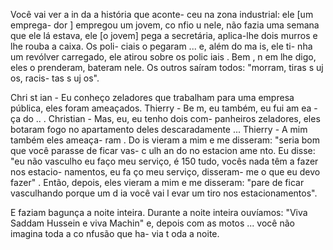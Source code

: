 Você vai ver a in da a história que aconte-
ceu na zona industrial: ele [um emprega-
dor ] empregou um jovem, co nfio u nele,
não fazia uma semana que ele lá estava,
ele [o jovem] pega a secretária, aplica-lhe
dois murros e lhe rouba a caixa. Os poli-
ciais o pegaram ... e, além do ma is, ele ti-
nha um revólver carregado, ele atirou
sobre os polic iais . Bem , n em lhe digo,
eles o prenderam, bateram nele. Os outros
saíram todos: "morram, tiras s uj os, racis-
tas s uj os".

Chri st ian - Eu conheço zeladores que
trabalham para uma empresa pública, eles
foram ameaçados.
Thierry - Be m, eu também, eu fui am ea -
ça do .. .
Christian - Mas, eu, eu tenho dois com-
panheiros zeladores, eles botaram fogo no
apartamento deles descaradamente ...
Thierry - A mim também eles ameaça-
ram . Do is vieram a mim e me disseram:
"seria bom que você parasse de ficar vas-
c ulh an do no estacion ame nto. Eu disse:
"eu não vasculho eu faço meu serviço, é
150
tudo, vocês nada têm a fazer nos estacio-
namentos, eu fa ço meu serviço, disseram-
me o que eu devo fazer" . Então, depois,
eles vieram a mim e me disseram: "pare
de ficar vasculhando porque um d ia você
vai l evar um tiro nos estacionamentos".

E faziam
bagunça a noite inteira. Durante a noite
inteira ouvíamos: "Viva Saddam Hussein
e viva Machin" e, depois com as motos ...
você não imagina toda a co nfusão que ha-
via t oda a noite. 